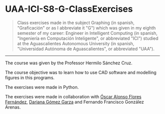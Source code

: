 # UAA-ICI-S8-G-ClassExercises

> Class exercises made in the subject Graphing (in spanish, "Graficación" or as I abbreviate it "G") which was given in my eighth semester of my career: Engineer in Intelligent Computing (in spanish, "Ingeniería en Computación Inteligente", or abbreviated "ICI") studied at the Aguascalientes Autonomous University (in spanish, "Universidad Autónoma de Aguascalientes", or abbreviated "UAA").

---

The course was given by the Professor Hermilo Sánchez Cruz.

The course objective was to learn how to use CAD software and modelling figures in this programs.

The exercises were made in Python.

The exercises were made in collaboration with [Óscar Alonso Flores Fernández](https://github.com/Dem0n2000), [Dariana Gómez Garza](https://github.com/DariGmz) and Fernando Francisco González Arenas.
